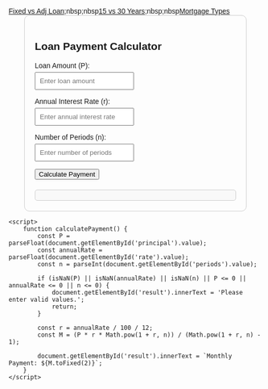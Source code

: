 <html lang="en">
<head>
    <meta charset="UTF-8">
    <meta name="viewport" content="width=device-width, initial-scale=1.0">
    <meta name="keywords" content="Beibei Zhang real estate mortgage calculator">
    <meta name="description" content="Beibei Zhang real estate mortgage calculator">
    <link rel="canonical" href="https://beibeizhang22.github.io/" />
    <title>Loan Payment Calculator</title>
    <style>
        body {
            font-family: Arial, sans-serif;
            margin: 20px;
        }
        .container {
            max-width: 400px;
            margin: auto;
            padding: 20px;
            border: 1px solid #ccc;
            border-radius: 10px;
        }
        .input-group {
            margin-bottom: 15px;
        }
        .input-group label {
            display: block;
            margin-bottom: 5px;
        }
        .input-group input {
           %;
            padding: 8px;
            box-sizing: border-box;
        }
        .result {
            margin-top: 20px;
            padding: 10px;
            border: 1px solid #ccc;
            border-radius: 5px;
            background-color: #f9f9f9;
        }
    </style>
</head>
<body>
    <a href="beibeizhang-fixadj.html">Fixed vs Adj Loan</a>;nbsp;nbsp<a href="beibeizhang-maturity.html">15 vs 30 Years</a>;nbsp;nbsp<a href="beibeizhang-types.html">Mortgage Types</a>
    <div class="container">
        <h2>Loan Payment Calculator</h2>
        <div class="input-group">
            <label for="principal">Loan Amount (P):</label>
            <input type="number" id="principal" placeholder="Enter loan amount">
        </div>
        <div class="input-group">
            <label for="rate">Annual Interest Rate (r):</label>
            <input type="number" id="rate" step="0.01" placeholder="Enter annual interest rate">
        </div>
        <div class="input-group">
            <label for="periods">Number of Periods (n):</label>
            <input type="number" id="periods" placeholder="Enter number of periods">
        </div>
        <button onclick="calculatePayment()">Calculate Payment</button>
        <div class="result" id="result"></div>
    </div>
 
    <script>
        function calculatePayment() {
            const P = parseFloat(document.getElementById('principal').value);
            const annualRate = parseFloat(document.getElementById('rate').value);
            const n = parseInt(document.getElementById('periods').value);
 
            if (isNaN(P) || isNaN(annualRate) || isNaN(n) || P <= 0 || annualRate <= 0 || n <= 0) {
                document.getElementById('result').innerText = 'Please enter valid values.';
                return;
            }
 
            const r = annualRate / 100 / 12;
            const M = (P * r * Math.pow(1 + r, n)) / (Math.pow(1 + r, n) - 1);
 
            document.getElementById('result').innerText = `Monthly Payment: ${M.toFixed(2)}`;
        }
    </script>
</body>
</html>
